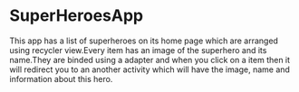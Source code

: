 # SuperHeroesApp
This app has a list of superheroes on its home page which are arranged using recycler view.Every item has an image of the superhero and its name.They are binded using a adapter and when you click on a item then it will redirect you to an another activity which will have the image, name and information about this hero.
